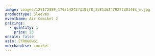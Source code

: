 ```yaml
---
image: images/129172089_1795142427310338_3581362479227301403_n.jpg
producttype: Sleeves
eventName: Air Comiket 2
pricings:
  - quantity: 1
    price: 25
onsale: false
asin: ETRKG8wGi
merchandise: comiket
---
```

